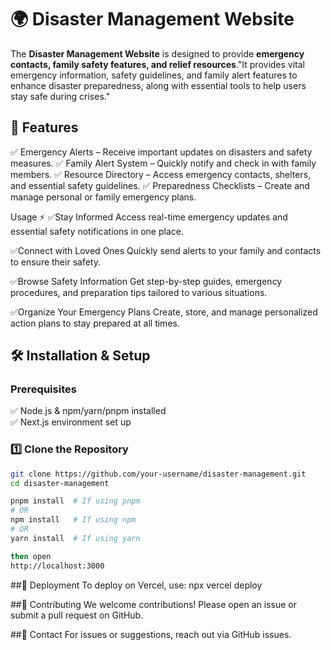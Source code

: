 # 🌍 Disaster Management Website  

The **Disaster Management Website** is designed to provide **emergency contacts, family safety features, and relief resources**."It provides vital emergency information, safety guidelines, and family alert features to enhance disaster preparedness, along with essential tools to help users stay safe during crises."



## 🚀 Features  

✅ Emergency Alerts – Receive important updates on disasters and safety measures.
✅ Family Alert System – Quickly notify and check in with family members.
✅ Resource Directory – Access emergency contacts, shelters, and essential safety guidelines.
✅ Preparedness Checklists – Create and manage personal or family emergency plans. 

Usage ⚡
 ✅Stay Informed
Access real-time emergency updates and essential safety notifications in one place.

 ✅Connect with Loved Ones
Quickly send alerts to your family and contacts to ensure their safety.

 ✅Browse Safety Information
Get step-by-step guides, emergency procedures, and preparation tips tailored to various situations.

 ✅Organize Your Emergency Plans
Create, store, and manage personalized action plans to stay prepared at all times.

## 🛠️ **Installation & Setup**  

### Prerequisites  
✅ Node.js & npm/yarn/pnpm installed  
✅ Next.js environment set up  

### 1️⃣ Clone the Repository  

```sh
git clone https://github.com/your-username/disaster-management.git
cd disaster-management

pnpm install  # If using pnpm
# OR
npm install   # If using npm
# OR
yarn install  # If using yarn

then open
http://localhost:3000
```
##🚀 Deployment
To deploy on Vercel, use:
npx vercel deploy


##🤝 Contributing
We welcome contributions! Please open an issue or submit a pull request on GitHub.

##📧 Contact
For issues or suggestions, reach out via GitHub issues.
